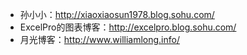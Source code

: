 - 孙小小：http://xiaoxiaosun1978.blog.sohu.com/
- ExcelPro的图表博客：http://excelpro.blog.sohu.com/
- 月光博客：http://www.williamlong.info/
